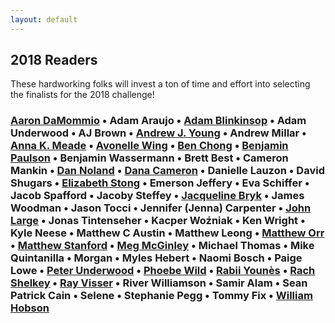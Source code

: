 ```yaml
---
layout: default
---
```

## 2018 Readers

These hardworking folks will invest a ton of time and effort into selecting the finalists for the 2018 challenge!

### [Aaron DaMommio](http://aarondamommio.blogspot.com/) • Adam Araujo • [Adam Blinkinsop](https://twitter.com/hackerblinks) • Adam Underwood • AJ Brown • [Andrew J. Young](https://thatonegm.weebly.com/) • Andrew Millar • [Anna K. Meade](https://www.blue-gables.com/) • [Avonelle Wing](https://www.dexposure.com/home.html) • [Ben Chong](https://twitter.com/onerudeflowers) • [Benjamin Paulson]( https://twitter.com/sheepmancometh) • Benjamin Wassermann • Brett Best • Cameron Mankin • [Dan Noland](http://nolandda.org/) • [Dana Cameron](https://twitter.com/DAYtheELF) • Danielle Lauzon • David Shugars • [Elizabeth Stong](https://mobile.twitter.com/Liz_Stong) • Emerson Jeffery • Eva Schiffer • Jacob Spafford • Jacoby Steffey • [Jacqueline Bryk](http://drivethrurpg.com/browse/pub/13033/Jacqueline-Bryk) • James Woodman • Jason Tocci • Jennifer (Jenna) Carpenter • [John Large](https://www.reddicediaries.com) • Jonas Tintenseher • Kacper Woźniak • Ken Wright • Kyle Neese • Matthew C Austin • Matthew Leong • [Matthew Orr](http://wordsaremysword.blogspot.com/) • [Matthew Stanford](https://twitter.com/legendary_pants) • [Meg McGinley](https://twitter.com/bg_meg) • Michael Thomas • Mike Quintanilla • Morgan • Myles Hebert • Naomi Bosch • Paige Lowe • [Peter Underwood](https://twitter.com/ChewiePhD) • [Phoebe Wild](http://www.cardboardvault.com/) • [Rabii Younès](http://pyrofoux.itch.io) • [Rach Shelkey](https://twitter.com/teddog) • [Ray Visser](https://rayvisser.itch.io/) • River Williamson • Samir Alam • Sean Patrick Cain • Selene • Stephanie Pegg • Tommy Fix • [William Hobson](https://randommatters.wordpress.com/)
